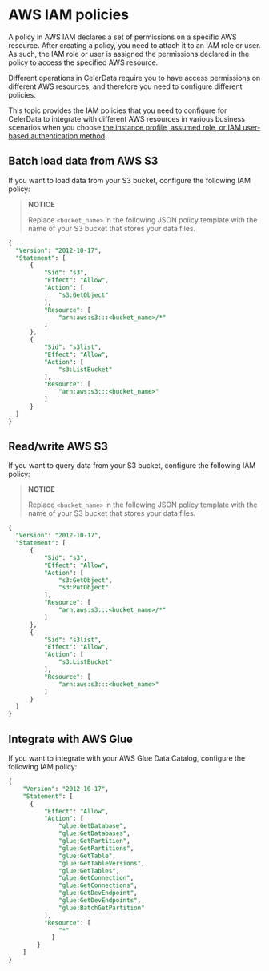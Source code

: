 # AWS IAM policies

A policy in AWS IAM declares a set of permissions on a specific AWS resource. After creating a policy, you need to attach it to an IAM role or user. As such, the IAM role or user is assigned the permissions declared in the policy to access the specified AWS resource.

Different operations in CelerData require you to have access permissions on different AWS resources, and therefore you need to configure different policies.

This topic provides the IAM policies that you need to configure for CelerData to integrate with different AWS resources in various business scenarios when you choose [the instance profile, assumed role, or IAM user-based authentication method](../../../integration/authenticate_to_aws.md#preparations).

## Batch load data from AWS S3

If you want to load data from your S3 bucket, configure the following IAM policy:

> **NOTICE**
>
> Replace `<bucket_name>` in the following JSON policy template with the name of your S3 bucket that stores your data files.

```SQL
{
  "Version": "2012-10-17",
  "Statement": [
      {
          "Sid": "s3",
          "Effect": "Allow",
          "Action": [
              "s3:GetObject"
          ],
          "Resource": [
              "arn:aws:s3:::<bucket_name>/*"
          ]
      },
      {
          "Sid": "s3list",
          "Effect": "Allow",
          "Action": [
              "s3:ListBucket"
          ],
          "Resource": [
              "arn:aws:s3:::<bucket_name>"
          ]
      }
  ]
}
```

## Read/write AWS S3

If you want to query data from your S3 bucket, configure the following IAM policy:

> **NOTICE**
>
> Replace `<bucket_name>` in the following JSON policy template with the name of your S3 bucket that stores your data files.

```SQL
{
  "Version": "2012-10-17",
  "Statement": [
      {
          "Sid": "s3",
          "Effect": "Allow",
          "Action": [
              "s3:GetObject", 
              "s3:PutObject"
          ],
          "Resource": [
              "arn:aws:s3:::<bucket_name>/*"
          ]
      },
      {
          "Sid": "s3list",
          "Effect": "Allow",
          "Action": [
              "s3:ListBucket"
          ],
          "Resource": [
              "arn:aws:s3:::<bucket_name>"
          ]
      }
  ]
}
```

## Integrate with AWS Glue

If you want to integrate with your AWS Glue Data Catalog, configure the following IAM policy:

```SQL
{
    "Version": "2012-10-17",
    "Statement": [
      {
          "Effect": "Allow",
          "Action": [
              "glue:GetDatabase",
              "glue:GetDatabases",
              "glue:GetPartition",
              "glue:GetPartitions",
              "glue:GetTable",
              "glue:GetTableVersions",
              "glue:GetTables",
              "glue:GetConnection",
              "glue:GetConnections",
              "glue:GetDevEndpoint",
              "glue:GetDevEndpoints",
              "glue:BatchGetPartition"
          ],
          "Resource": [
              "*"
            ]
        }
    ]
}
```
